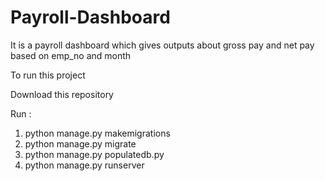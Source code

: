 # Payroll-Dashboard
It is a payroll dashboard which gives outputs about gross pay and net pay based on emp_no and month

To run this project 

Download this repository

Run :
1. python manage.py makemigrations
2. python manage.py migrate
3. python manage.py populatedb.py
4. python manage.py runserver



